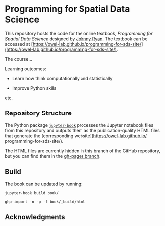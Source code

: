 # Programming for Spatial Data Science

This repository hosts the code for the online textbook, *Programming for Spatial Data Science* designed by [Johnny Ryan](https://www.johnny-ryan.com/). The textbook can be accessed at [https://owel-lab.github.io/programming-for-sds-site/](https://owel-lab.github.io/programming-for-sds-site/). 

The course...

Learning outcomes:

* Learn how think computationally and statistically

* Improve Python skills

etc. 

## Repository Structure

The Python package [`jupyter-book`](https://jupyterbook.org/intro.html#install-jupyter-book) processes the Jupyter notebook files from this repository and outputs them as the publication-quality HTML files that generate the [corresponding website](https://owel-lab.github.io/
programming-for-sds-site/).

The HTML files are currently hidden in this branch of the GitHub repository, but you can find them in the [gh-pages branch](https://github.com/owel-lab/programming-for-sds-site/tree/gh-pages).

## Build

The book can be updated by running:

`jupyter-book build book/`

`ghp-import -n -p -f book/_build/html`

## Acknowledgments






